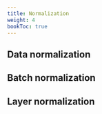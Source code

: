 ```yaml
---
title: Normalization
weight: 4
bookToc: true
---
```


## Data normalization

## Batch normalization

## Layer normalization


